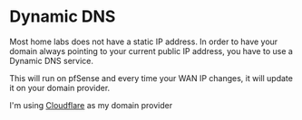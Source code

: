

# Dynamic DNS

Most home labs does not have a static IP address. In order to have your domain always pointing to your current public IP address,
you have to use a Dynamic DNS service.

This will run on pfSense and every time your WAN IP changes, it will update it on your domain provider.

I'm using [Cloudflare](https://cloudflare.com) as my domain provider
